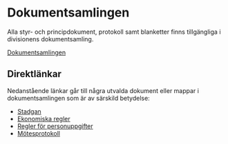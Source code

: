 # Dokumentsamlingen

Alla styr- och principdokument, protokoll samt blanketter finns tillgängliga i divisionens dokumentsamling.

[Dokumentsamlingen](https://drive.google.com/drive/folders/1o_lLM7g7ph-xdxgut3E_BU0ywichWYTX)

## Direktlänkar

Nedanstående länkar går till några utvalda dokument eller mappar i dokumentsamlingen som är av särskild betydelse:
* [Stadgan](https://drive.google.com/file/d/1zQ1Z_WSRRhh_vbLKsWvBeAFGiWjsyUKN/view)
* [Ekonomiska regler](https://drive.google.com/file/d/1aDrMaGygT1HjD7XcTdkGZ1KcqTyve_ow/view)
* [Regler för personuppgifter](https://drive.google.com/file/d/1YEX1o-afdS0B5C1kRNdLv3EySjNSLu55/view)
* [Mötesprotokoll](https://drive.google.com/drive/folders/1e73ZUVjK5bZM8KztpZdoNLQiiuuuxnE_)
